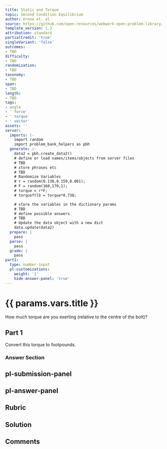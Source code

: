 ```yaml
---
title: Static and Torque
topic: Second Condition Equilibrium
author: Urone et. al
source: https://github.com/open-resources/webwork-open-problem-library/tree/master/Contrib/BrockPhysics/College_Physics_Urone/9.Static_and_Torque/9-02.Second_Condition_Equilibrium/NU_U17_09_02_002.pg
template_version: 1.3
attribution: standard
partialCredit: 'true'
singleVariant: 'false'
outcomes:
- TBD
difficulty:
- TBD
randomization:
- TBD
taxonomy:
- TBD
span:
- TBD
length:
- TBD
tags:
- angle
- ' force'
- ' torque'
- ' vector'
assets: ''
server:
  imports: |-
    import random
    import problem_bank_helpers as pbh
  generate: |-
    data2 = pbh.create_data2()
    # define or load names/items/objects from server files
    # TBD
    # store phrases etc
    # TBD
    # Randomize Variables
    # r = random(0.138,0.159,0.001);
    # F = random(160,170,1);
    # torque = r*F;
    # torqueftlb = torque*0.738;

    # store the variables in the dictionary params
    # TBD
    # define possible answers
    # TBD
    # Update the data object with a new dict
    data.update(data2)
  prepare: |
    pass
  parse: |
    pass
  grade: |
    pass
part1:
  type: number-input
  pl-customizations:
    weight: '1'
    hide-answer-panel: 'true'
---
```


# {{ params.vars.title }} 


How much torque are you exerting (relative to the centre of the bolt)?

## Part 1 
Convert this torque to footpounds. 


 ### Answer Section


## pl-submission-panel 


## pl-answer-panel 


## Rubric 


## Solution 


## Comments 


